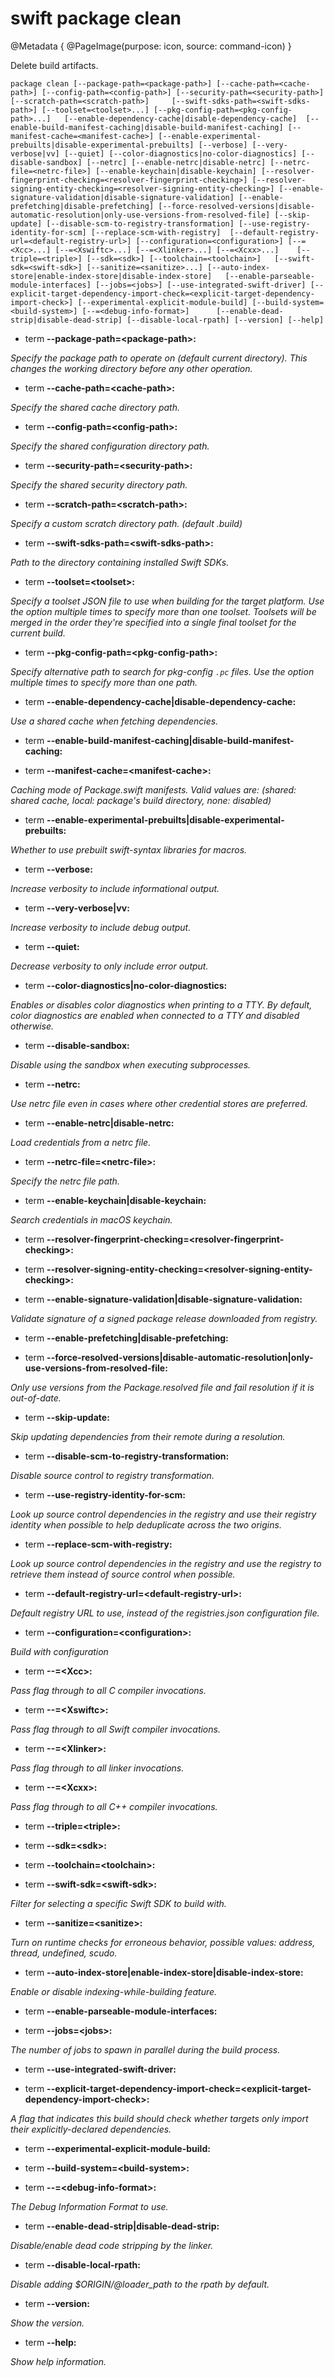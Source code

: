 # swift package clean

@Metadata {
    @PageImage(purpose: icon, source: command-icon)
}

Delete build artifacts.

```
package clean [--package-path=<package-path>] [--cache-path=<cache-path>] [--config-path=<config-path>] [--security-path=<security-path>] [--scratch-path=<scratch-path>]     [--swift-sdks-path=<swift-sdks-path>] [--toolset=<toolset>...] [--pkg-config-path=<pkg-config-path>...]   [--enable-dependency-cache|disable-dependency-cache]  [--enable-build-manifest-caching|disable-build-manifest-caching] [--manifest-cache=<manifest-cache>] [--enable-experimental-prebuilts|disable-experimental-prebuilts] [--verbose] [--very-verbose|vv] [--quiet] [--color-diagnostics|no-color-diagnostics] [--disable-sandbox] [--netrc] [--enable-netrc|disable-netrc] [--netrc-file=<netrc-file>] [--enable-keychain|disable-keychain] [--resolver-fingerprint-checking=<resolver-fingerprint-checking>] [--resolver-signing-entity-checking=<resolver-signing-entity-checking>] [--enable-signature-validation|disable-signature-validation] [--enable-prefetching|disable-prefetching] [--force-resolved-versions|disable-automatic-resolution|only-use-versions-from-resolved-file] [--skip-update] [--disable-scm-to-registry-transformation] [--use-registry-identity-for-scm] [--replace-scm-with-registry]  [--default-registry-url=<default-registry-url>] [--configuration=<configuration>] [--=<Xcc>...] [--=<Xswiftc>...] [--=<Xlinker>...] [--=<Xcxx>...]    [--triple=<triple>] [--sdk=<sdk>] [--toolchain=<toolchain>]   [--swift-sdk=<swift-sdk>] [--sanitize=<sanitize>...] [--auto-index-store|enable-index-store|disable-index-store]   [--enable-parseable-module-interfaces] [--jobs=<jobs>] [--use-integrated-swift-driver] [--explicit-target-dependency-import-check=<explicit-target-dependency-import-check>] [--experimental-explicit-module-build] [--build-system=<build-system>] [--=<debug-info-format>]      [--enable-dead-strip|disable-dead-strip] [--disable-local-rpath] [--version] [--help]
```

- term **--package-path=\<package-path\>:**

*Specify the package path to operate on (default current directory). This changes the working directory before any other operation.*


- term **--cache-path=\<cache-path\>:**

*Specify the shared cache directory path.*


- term **--config-path=\<config-path\>:**

*Specify the shared configuration directory path.*


- term **--security-path=\<security-path\>:**

*Specify the shared security directory path.*


- term **--scratch-path=\<scratch-path\>:**

*Specify a custom scratch directory path. (default .build)*


- term **--swift-sdks-path=\<swift-sdks-path\>:**

*Path to the directory containing installed Swift SDKs.*


- term **--toolset=\<toolset\>:**

*Specify a toolset JSON file to use when building for the target platform. Use the option multiple times to specify more than one toolset. Toolsets will be merged in the order they're specified into a single final toolset for the current build.*


- term **--pkg-config-path=\<pkg-config-path\>:**

*Specify alternative path to search for pkg-config `.pc` files. Use the option multiple times to
specify more than one path.*


- term **--enable-dependency-cache|disable-dependency-cache:**

*Use a shared cache when fetching dependencies.*


- term **--enable-build-manifest-caching|disable-build-manifest-caching:**


- term **--manifest-cache=\<manifest-cache\>:**

*Caching mode of Package.swift manifests. Valid values are: (shared: shared cache, local: package's build directory, none: disabled)*


- term **--enable-experimental-prebuilts|disable-experimental-prebuilts:**

*Whether to use prebuilt swift-syntax libraries for macros.*


- term **--verbose:**

*Increase verbosity to include informational output.*


- term **--very-verbose|vv:**

*Increase verbosity to include debug output.*


- term **--quiet:**

*Decrease verbosity to only include error output.*


- term **--color-diagnostics|no-color-diagnostics:**

*Enables or disables color diagnostics when printing to a TTY. 
By default, color diagnostics are enabled when connected to a TTY and disabled otherwise.*


- term **--disable-sandbox:**

*Disable using the sandbox when executing subprocesses.*


- term **--netrc:**

*Use netrc file even in cases where other credential stores are preferred.*


- term **--enable-netrc|disable-netrc:**

*Load credentials from a netrc file.*


- term **--netrc-file=\<netrc-file\>:**

*Specify the netrc file path.*


- term **--enable-keychain|disable-keychain:**

*Search credentials in macOS keychain.*


- term **--resolver-fingerprint-checking=\<resolver-fingerprint-checking\>:**


- term **--resolver-signing-entity-checking=\<resolver-signing-entity-checking\>:**


- term **--enable-signature-validation|disable-signature-validation:**

*Validate signature of a signed package release downloaded from registry.*


- term **--enable-prefetching|disable-prefetching:**


- term **--force-resolved-versions|disable-automatic-resolution|only-use-versions-from-resolved-file:**

*Only use versions from the Package.resolved file and fail resolution if it is out-of-date.*


- term **--skip-update:**

*Skip updating dependencies from their remote during a resolution.*


- term **--disable-scm-to-registry-transformation:**

*Disable source control to registry transformation.*


- term **--use-registry-identity-for-scm:**

*Look up source control dependencies in the registry and use their registry identity when possible to help deduplicate across the two origins.*


- term **--replace-scm-with-registry:**

*Look up source control dependencies in the registry and use the registry to retrieve them instead of source control when possible.*


- term **--default-registry-url=\<default-registry-url\>:**

*Default registry URL to use, instead of the registries.json configuration file.*


- term **--configuration=\<configuration\>:**

*Build with configuration*


- term **--=\<Xcc\>:**

*Pass flag through to all C compiler invocations.*


- term **--=\<Xswiftc\>:**

*Pass flag through to all Swift compiler invocations.*


- term **--=\<Xlinker\>:**

*Pass flag through to all linker invocations.*


- term **--=\<Xcxx\>:**

*Pass flag through to all C++ compiler invocations.*


- term **--triple=\<triple\>:**


- term **--sdk=\<sdk\>:**


- term **--toolchain=\<toolchain\>:**


- term **--swift-sdk=\<swift-sdk\>:**

*Filter for selecting a specific Swift SDK to build with.*


- term **--sanitize=\<sanitize\>:**

*Turn on runtime checks for erroneous behavior, possible values: address, thread, undefined, scudo.*


- term **--auto-index-store|enable-index-store|disable-index-store:**

*Enable or disable indexing-while-building feature.*


- term **--enable-parseable-module-interfaces:**


- term **--jobs=\<jobs\>:**

*The number of jobs to spawn in parallel during the build process.*


- term **--use-integrated-swift-driver:**


- term **--explicit-target-dependency-import-check=\<explicit-target-dependency-import-check\>:**

*A flag that indicates this build should check whether targets only import their explicitly-declared dependencies.*


- term **--experimental-explicit-module-build:**


- term **--build-system=\<build-system\>:**


- term **--=\<debug-info-format\>:**

*The Debug Information Format to use.*


- term **--enable-dead-strip|disable-dead-strip:**

*Disable/enable dead code stripping by the linker.*


- term **--disable-local-rpath:**

*Disable adding $ORIGIN/@loader_path to the rpath by default.*


- term **--version:**

*Show the version.*


- term **--help:**

*Show help information.*

